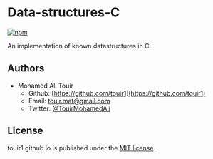 # Data-structures-C
[![npm](https://img.shields.io/npm/l/date-2.svg?style=flat-square)](https://github.com/touir1/Data-structures-C/blob/master/LICENSE)

An implementation of known datastructures in C

## Authors ##

* Mohamed Ali Touir
  * Github: [https://github.com/touir1](https://github.com/touir1)
  * Email: [touir.mat@gmail.com](mailto:touir.mat@gmail.com)
  * Twitter: [@TouirMohamedAli](https://twitter.com/TouirMohamedAli)

## License ##

touir1.github.io is published under the [MIT license](http://www.opensource.org/licenses/mit-license).
